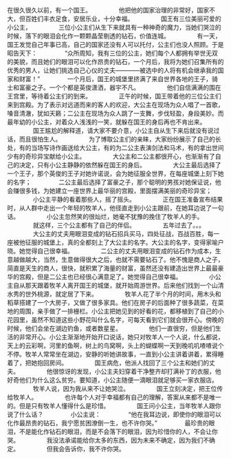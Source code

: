 在很久很久以前，有一个国王。
　　
　　他把他的国家治理的非常好，国家不大，但百姓们丰衣足食，安居乐业，十分幸福。
　　
　　国王有三位美丽可爱的小公主，
　　
　　三位小公主们从生下来就具有一种神奇的魔力，当她们哭泣的时候，落下的眼泪会化作一颗颗晶莹剔透的钻石，价值连城。
　　
　　有一天，国王发觉自己年事已高，自己的国家还没有人可以托付，公主们也没人照顾。于是昭告天下：
　　
　　“众所周知，我有三位的公主，她们每个人都拥有举世无双的美貌，而且她们的眼泪可以化作昂贵的钻石，一个月后，我将为她们召集所有的优秀的男人，让她们挑选自己心仪的丈夫————被选中的人将有机会继承我的国家和财富！”
　　
　　一个月后，国王的城堡里挤满了来自世界各地的王子，骑士和富豪之子。一个个都是英俊潇洒，器宇不凡。
　　
　　他们自信满满的围在王宫里，等待着公主们的到来。
　　
　　正午的时候，国王带着他的三位公主们来到宫殿。为了表示对远道而来的客人的欢迎，大公主在现场为众人唱了一首歌，嗓音清澈，犹如天籁；二公主在现场为众人跳了一支舞，步伐轻盈，身段美妙。而最年幼的小公主，对着众人浅浅的一笑，就躲在国王的身后再也不肯出来。
　　
　　国王尴尬的解释道，请大家不要介意，小公主自从生下来后就没有说过话，而且很怕生人。
　　
　　为了博取公主们的亲睐，大家纷纷展示了自己的长处，有的当场写诗作画送给大公主，有的为二公主表演剑法和马术，有的拿出世间少有的奇珍异宝献给小公主。
　　
　　大公主和二公主都很开心，也渐渐有了自己的决定，只有小公主静静的依然躲在国王的身后。
　　
　　大公主最后选择了一个王子，那个英俊的王子对她许诺说，会为她征服全世界，在每座城堡上刻下她的名字；
　　
　　二公主最后选择了富豪之子，那个聪明的男孩对她保证说，他会赚很多钱，为她建立一座世界上最华丽的宫殿，里面摆满美丽的奇珍异宝；
　　
　　小公主平静的看着那些人，摇了摇头。
　　
　　正在国王准备宣布结果时，从人群中走出一个年轻的牧羊人，他径直走到小公主跟前，在她耳边说了一句话。
　　
　　小公主忽然笑的很灿烂，她毫不犹豫的挽住了牧羊人的手。
　　
　　就这样，三个公主都有了自己的伴侣。
　　
　　五年过去了。。。
　　
　　大公主的丈夫用眼泪变成的钻石招兵买马，四处征战，百战百胜，每一座被他征服的城堡上，真的全都刻上了大公主的名字。大公主的名字，变得家喻户晓。她觉得自己很幸福。
　　
　　二公主的丈夫用眼泪变成的钻石作为成本，生意越做越大，当然，生意做得很大之后，也就不需要钻石了。他不愧是商人之子，简直是天生的商人，很快，就积累了海量的财富，虽然还没有建造出世界上最最豪华的宫殿，但是二公主也已经很心满意足了。她觉得自己很幸福。
　　
　　小公主自从那天跟着牧羊人离开国王的城堡，就开始周游世界。后来他们找到一个山清水秀的世外桃源，就定居了下来。
　　
　　牧羊人花了半个月的时间，用木头和稻草搭建了一个大房子，又做了很多家具。他们在房子的后面种了很多蔬菜，在菜地的周围，亲手做了一排栅栏。小公主把她见到的好看的花，都移植到了自己的小花园里，虽然不知道这些小野花叫什么名字，可每天看到它们就会很开心。傍晚的时候，他们会坐在湖边钓鱼，或者数星星。
　　
　　他们一直很穷，但是他们生活的非常开心。小公主渐渐地开始开口说话，她只对牧羊人一个人说，什么都说，天上的云彩啊，河里的鱼啊，树上的鸟窝啊，头上的蝴蝶啊一天到晚叽叽喳喳说个不停。牧羊人常常坐在湖边，安静的听她讲故事，一直到小公主讲着讲着，累得睡着了，把她抱回房间。
　　
　　国王病危，他派人找回了三个公主和她们的丈夫。
　　
　　他很惊讶的发现，小公主夫妇穿着干净整齐却打满补丁的衣服，他好奇他们为什么这么贫穷。要知道，小公主随便一滴眼泪就足够买一家衣服店。
　　
　　牧羊人说，因为我从来不让她哭泣。
　　
　　国王立刻决定，把王位传给牧羊人。
　　
　　也许每个人对于幸福都有自己的理解，答案从来都不是唯一的。但是只有牧羊人懂得什么是珍惜。
　　
　　国王问小公主，当年牧羊人跟你说了什么话？
　　
　　小公主说：
　　
　　“他在我耳边说，即使你的眼泪可以化作最昂贵的钻石，我宁愿贫困潦倒一生，也不许你哭。”
　　
　　最珍贵的眼泪，不是能化作钻石的眼泪，而是不会落下的眼泪，因为珍惜你的人，不会让你哭。
　　
　　我没法承诺能给你太多的东西，因为未来不确定，因为我们不确定。
　　
　　但我会告诉你，我不许你哭。
